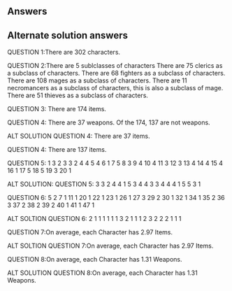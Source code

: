 ## Answers
## Alternate solution answers

QUESTION 1:There are 302 characters.

QUESTION 2:There are 5 sublclasses of characters
There are 75 clerics as a subclass of characters.
There are 68 fighters as a subclass of characters.
There are 108 mages as a subclass of characters.
There are 11 necromancers as a subclass of characters, this is also a subclass of mage.
There are 51 thieves as a subclass of characters.

QUESTION 3: There are 174 items.

QUESTION 4: There are 37 weapons.
Of the 174, 137 are not weapons.

ALT SOLUTION
QUESTION 4: There are 37 items.

QUESTION 4: There are 137 items.

QUESTION 5:
1 3
2 3
3 2
4 4
5 4
6 1
7 5
8 3
9 4
10 4
11 3
12 3
13 4
14 4
15 4
16 1
17 5
18 5
19 3
20 1


ALT SOLUTION:
QUESTION 5:
3
3
2
4
4
1
5
3
4
4
3
3
4
4
4
1
5
5
3
1


QUESTION 6:
5 2
7 1
11 1
20 1
22 1
23 1
26 1
27 3
29 2
30 1
32 1
34 1
35 2
36 3
37 2
38 2
39 2
40 1
41 1
47 1


ALT SOLTION
QUESTION 6:
2
1
1
1
1
1
1
3
2
1
1
1
2
3
2
2
2
1
1
1


QUESTION 7:On average, each Character has 2.97 Items. 

ALT SOLTION
QUESTION 7:On average, each Character has 2.97 Items. 

QUESTION 8:On average, each Character has 1.31 Weapons. 

ALT SOLUTION
QUESTION 8:On average, each Character has 1.31 Weapons. 

